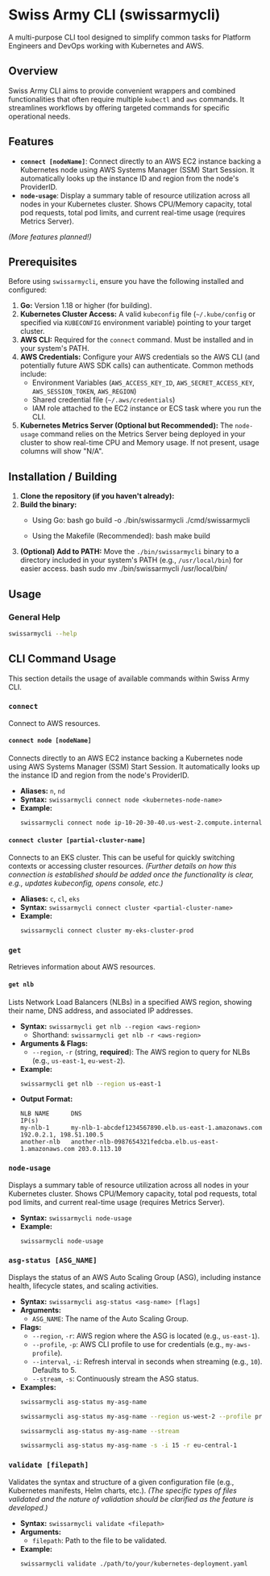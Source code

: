 # Swiss Army CLI (swissarmycli)

A multi-purpose CLI tool designed to simplify common tasks for Platform Engineers and DevOps working with Kubernetes and AWS.

## Overview

Swiss Army CLI aims to provide convenient wrappers and combined functionalities that often require multiple `kubectl` and `aws` commands. It streamlines workflows by offering targeted commands for specific operational needs.

## Features

*   **`connect [nodeName]`**: Connect directly to an AWS EC2 instance backing a Kubernetes node using AWS Systems Manager (SSM) Start Session. It automatically looks up the instance ID and region from the node's ProviderID.
*   **`node-usage`**: Display a summary table of resource utilization across all nodes in your Kubernetes cluster. Shows CPU/Memory capacity, total pod requests, total pod limits, and current real-time usage (requires Metrics Server).

*(More features planned!)*

## Prerequisites

Before using `swissarmycli`, ensure you have the following installed and configured:

1.  **Go:** Version 1.18 or higher (for building).
2.  **Kubernetes Cluster Access:** A valid `kubeconfig` file (`~/.kube/config` or specified via `KUBECONFIG` environment variable) pointing to your target cluster.
3.  **AWS CLI:** Required for the `connect` command. Must be installed and in your system's PATH.
4.  **AWS Credentials:** Configure your AWS credentials so the AWS CLI (and potentially future AWS SDK calls) can authenticate. Common methods include:
    *   Environment Variables (`AWS_ACCESS_KEY_ID`, `AWS_SECRET_ACCESS_KEY`, `AWS_SESSION_TOKEN`, `AWS_REGION`)
    *   Shared credential file (`~/.aws/credentials`)
    *   IAM role attached to the EC2 instance or ECS task where you run the CLI.
5.  **Kubernetes Metrics Server (Optional but Recommended):** The `node-usage` command relies on the Metrics Server being deployed in your cluster to show real-time CPU and Memory usage. If not present, usage columns will show "N/A".

## Installation / Building

1.  **Clone the repository (if you haven't already):**
2.  **Build the binary:**
    *   Using Go:
    bash go build -o ./bin/swissarmycli ./cmd/swissarmycli

    *   Using the Makefile (Recommended):
    bash make build
3.  **(Optional) Add to PATH:** Move the `./bin/swissarmycli` binary to a directory included in your system's PATH (e.g., `/usr/local/bin`) for easier access.
bash sudo mv ./bin/swissarmycli /usr/local/bin/

## Usage

### General Help

```bash
swissarmycli --help
```

## CLI Command Usage

This section details the usage of available commands within Swiss Army CLI.

### `connect`

Connect to AWS resources.

#### `connect node [nodeName]`

Connects directly to an AWS EC2 instance backing a Kubernetes node using AWS Systems Manager (SSM) Start Session. It automatically looks up the instance ID and region from the node's ProviderID.

*   **Aliases:** `n`, `nd`
*   **Syntax:** `swissarmycli connect node <kubernetes-node-name>`
*   **Example:**
    ```bash
    swissarmycli connect node ip-10-20-30-40.us-west-2.compute.internal
    ```

#### `connect cluster [partial-cluster-name]`

Connects to an EKS cluster. This can be useful for quickly switching contexts or accessing cluster resources. *(Further details on how this connection is established should be added once the functionality is clear, e.g., updates kubeconfig, opens console, etc.)*

*   **Aliases:** `c`, `cl`, `eks`
*   **Syntax:** `swissarmycli connect cluster <partial-cluster-name>`
*   **Example:**
    ```bash
    swissarmycli connect cluster my-eks-cluster-prod
    ```

### `get`

Retrieves information about AWS resources.

#### `get nlb`

Lists Network Load Balancers (NLBs) in a specified AWS region, showing their name, DNS address, and associated IP addresses.

*   **Syntax:** `swissarmycli get nlb --region <aws-region>`
    *   Shorthand: `swissarmycli get nlb -r <aws-region>`
*   **Arguments & Flags:**
    *   `--region`, `-r` (string, **required**): The AWS region to query for NLBs (e.g., `us-east-1`, `eu-west-2`).
*   **Example:**
    ```bash
    swissarmycli get nlb --region us-east-1
    ```
*   **Output Format:**
    ```
    NLB NAME      DNS                                                 IP(s)
    my-nlb-1      my-nlb-1-abcdef1234567890.elb.us-east-1.amazonaws.com   192.0.2.1, 198.51.100.5
    another-nlb   another-nlb-0987654321fedcba.elb.us-east-1.amazonaws.com 203.0.113.10
    ```

### `node-usage`

Displays a summary table of resource utilization across all nodes in your Kubernetes cluster. Shows CPU/Memory capacity, total pod requests, total pod limits, and current real-time usage (requires Metrics Server).

*   **Syntax:** `swissarmycli node-usage`
*   **Example:**
    ```bash
    swissarmycli node-usage
    ```

### `asg-status [ASG_NAME]`

Displays the status of an AWS Auto Scaling Group (ASG), including instance health, lifecycle states, and scaling activities.

*   **Syntax:** `swissarmycli asg-status <asg-name> [flags]`
*   **Arguments:**
    *   `ASG_NAME`: The name of the Auto Scaling Group.
*   **Flags:**
    *   `--region`, `-r`: AWS region where the ASG is located (e.g., `us-east-1`).
    *   `--profile`, `-p`: AWS CLI profile to use for credentials (e.g., `my-aws-profile`).
    *   `--interval`, `-i`: Refresh interval in seconds when streaming (e.g., `10`). Defaults to 5.
    *   `--stream`, `-s`: Continuously stream the ASG status.
*   **Examples:**
    ```bash
    swissarmycli asg-status my-asg-name
    ```
    ```bash
    swissarmycli asg-status my-asg-name --region us-west-2 --profile production
    ```
    ```bash
    swissarmycli asg-status my-asg-name --stream
    ```
    ```bash
    swissarmycli asg-status my-asg-name -s -i 15 -r eu-central-1
    ```

### `validate [filepath]`

Validates the syntax and structure of a given configuration file (e.g., Kubernetes manifests, Helm charts, etc.). *(The specific types of files validated and the nature of validation should be clarified as the feature is developed.)*

*   **Syntax:** `swissarmycli validate <filepath>`
*   **Arguments:**
    *   `filepath`: Path to the file to be validated.
*   **Example:**
    ```bash
    swissarmycli validate ./path/to/your/kubernetes-deployment.yaml
    ```